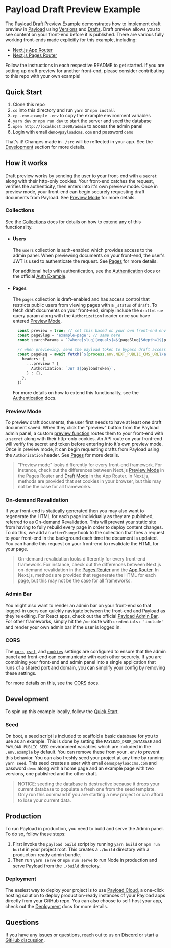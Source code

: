 # Payload Draft Preview Example

The [Payload Draft Preview Example](https://github.com/payloadcms/payload/tree/main/examples/draft-preview/payload) demonstrates how to implement draft preview in [Payload](https://github.com/payloadcms/payload) using [Versions](https://payloadcms.com/docs/versions/overview) and [Drafts](https://payloadcms.com/docs/versions/drafts). Draft preview allows you to see content on your front-end before it is published. There are various fully working front-ends made explicitly for this example, including:

- [Next.js App Router](../next-app)
- [Next.js Pages Router](../next-pages)

Follow the instructions in each respective README to get started. If you are setting up draft preview for another front-end, please consider contributing to this repo with your own example!

## Quick Start

1. Clone this repo
2. `cd` into this directory and run `yarn` or `npm install`
3. `cp .env.example .env` to copy the example environment variables
4. `yarn dev` or `npm run dev` to start the server and seed the database
5. `open http://localhost:3000/admin` to access the admin panel
6. Login with email `demo@payloadcms.com` and password `demo`

That's it! Changes made in `./src` will be reflected in your app. See the [Development](#development) section for more details.

## How it works

Draft preview works by sending the user to your front-end with a `secret` along with their http-only cookies. Your front-end catches the request, verifies the authenticity, then enters into it's own preview mode. Once in preview mode, your front-end can begin securely requesting draft documents from Payload. See [Preview Mode](#preview-mode) for more details.

### Collections

See the [Collections](https://payloadcms.com/docs/configuration/collections) docs for details on how to extend any of this functionality.

- #### Users

  The `users` collection is auth-enabled which provides access to the admin panel. When previewing documents on your front-end, the user's JWT is used to authenticate the request. See [Pages](#pages) for more details.

  For additional help with authentication, see the [Authentication](https://payloadcms.com/docs/authentication/overview#authentication-overview) docs or the official [Auth Example](https://github.com/payloadcms/payload/tree/main/examples/auth).

- #### Pages

  The `pages` collection is draft-enabled and has access control that restricts public users from viewing pages with a `_status` of `draft`. To fetch draft documents on your front-end, simply include the `draft=true` query param along with the `Authorization` header once you have entered [Preview Mode](#preview-mode).

  ```ts
    const preview = true; // set this based on your own front-end environment (see `Preview Mode` below)
    const pageSlug = 'example-page'; // same here
    const searchParams = `?where[slug][equals]=${pageSlug}&depth=1${preview ? `&draft=true` : ''}`

    // when previewing, send the payload token to bypass draft access control
    const pageReq = await fetch(`${process.env.NEXT_PUBLIC_CMS_URL}/api/pages${searchParams}`, {
      headers: {
        ...preview ? {
          Authorization: `JWT ${payloadToken}`,
        } : {},
      },
    })
  ```

  For more details on how to extend this functionality, see the [Authentication](https://payloadcms.com/docs/authentication) docs.

### Preview Mode

To preview draft documents, the user first needs to have at least one draft document saved. When they click the "preview" button from the Payload admin panel, a custom [preview function](https://payloadcms.com/docs/configuration/collections#preview) routes them to your front-end with a `secret` along with their http-only cookies. An API route on your front-end will verify the secret and token before entering into it's own preview mode. Once in preview mode, it can begin requesting drafts from Payload using the `Authorization` header. See [Pages](#pages) for more details.

> "Preview mode" looks differently for every front-end framework. For instance, check out the differences between Next.js [Preview Mode](https://nextjs.org/docs/pages/building-your-application/configuring/preview-mode) in the Pages Router and [Draft Mode](https://nextjs.org/docs/pages/building-your-application/configuring/draft-mode) in the App Router. In Next.js, methods are provided that set cookies in your browser, but this may not be the case for all frameworks.

### On-demand Revalidation

If your front-end is statically generated then you may also want to regenerate the HTML for each page individually as they are published, referred to as On-demand Revalidation. This will prevent your static site from having to fully rebuild every page in order to deploy content changes. To do this, we add an `afterChange` hook to the collection that fires a request to your front-end in the background each time the document is updated. You can handle this request on your front-end to revalidate the HTML for your page.

> On-demand revalidation looks differently for every front-end framework. For instance, check out the differences between Next.js on-demand revalidation in the [Pages Router](https://nextjs.org/docs/pages/building-your-application/data-fetching/incremental-static-regeneration) and the [App Router](https://nextjs.org/docs/app/building-your-application/data-fetching/revalidating#on-demand-revalidation). In Next.js, methods are provided that regenerate the HTML for each page, but this may not be the case for all frameworks.

### Admin Bar

You might also want to render an admin bar on your front-end so that logged-in users can quickly navigate between the front-end and Payload as they're editing. For React apps, check out the official [Payload Admin Bar](https://github.com/payloadcms/payload-admin-bar). For other frameworks, simply hit the `/me` route with `credentials: 'include'` and render your own admin bar if the user is logged in.

### CORS

The [`cors`](https://payloadcms.com/docs/production/preventing-abuse#cross-origin-resource-sharing-cors), [`csrf`](https://payloadcms.com/docs/production/preventing-abuse#cross-site-request-forgery-csrf), and [`cookies`](https://payloadcms.com/docs/authentication/config#options) settings are configured to ensure that the admin panel and front-end can communicate with each other securely. If you are combining your front-end and admin panel into a single application that runs of a shared port and domain, you can simplify your config by removing these settings.

For more details on this, see the [CORS](https://payloadcms.com/docs/production/preventing-abuse#cross-origin-resource-sharing-cors) docs.

## Development

To spin up this example locally, follow the [Quick Start](#quick-start).

### Seed

On boot, a seed script is included to scaffold a basic database for you to use as an example. This is done by setting the `PAYLOAD_DROP_DATABASE` and `PAYLOAD_PUBLIC_SEED` environment variables which are included in the `.env.example` by default. You can remove these from your `.env` to prevent this behavior. You can also freshly seed your project at any time by running `yarn seed`. This seed creates a user with email `demo@payloadcms.com` and password `demo` along with a home page and an example page with two versions, one published and the other draft.

> NOTICE: seeding the database is destructive because it drops your current database to populate a fresh one from the seed template. Only run this command if you are starting a new project or can afford to lose your current data.

## Production

To run Payload in production, you need to build and serve the Admin panel. To do so, follow these steps:

1. First invoke the `payload build` script by running `yarn build` or `npm run build` in your project root. This creates a `./build` directory with a production-ready admin bundle.
1. Then run `yarn serve` or `npm run serve` to run Node in production and serve Payload from the `./build` directory.

### Deployment

The easiest way to deploy your project is to use [Payload Cloud](https://payloadcms.com/new/import), a one-click hosting solution to deploy production-ready instances of your Payload apps directly from your GitHub repo. You can also choose to self-host your app, check out the [Deployment](https://payloadcms.com/docs/production/deployment) docs for more details.

## Questions

If you have any issues or questions, reach out to us on [Discord](https://discord.com/invite/payload) or start a [GitHub discussion](https://github.com/payloadcms/payload/discussions).
